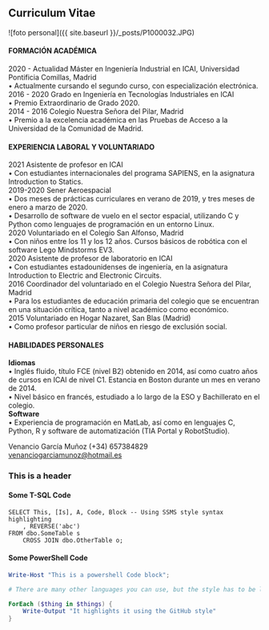 ## Curriculum Vitae

![foto personal]({{ site.baseurl }}/_posts/P1000032.JPG)
#### **FORMACIÓN ACADÉMICA**
2020 - Actualidad Máster en Ingeniería Industrial en ICAI, Universidad Pontificia Comillas, Madrid <br />
        • Actualmente cursando el segundo curso, con especialización electrónica.<br />
2016 - 2020 Grado en Ingeniería en Tecnologías Industriales en ICAI<br />
        • Premio Extraordinario de Grado 2020.<br />
2014 - 2016 Colegio Nuestra Señora del Pilar, Madrid<br />
        • Premio a la excelencia académica en las Pruebas de Acceso a la Universidad de la Comunidad de Madrid.<br />

#### **EXPERIENCIA LABORAL Y VOLUNTARIADO**
2021 Asistente de profesor en ICAI<br />
        • Con estudiantes internacionales del programa SAPIENS, en la asignatura Introduction to Statics.<br />
2019-2020 Sener Aeroespacial<br />
        • Dos meses de prácticas curriculares en verano de 2019, y tres meses de enero a marzo de 2020.<br />
        • Desarrollo de software de vuelo en el sector espacial, utilizando C y Python como lenguajes de programación en un entorno Linux.<br />
2020 Voluntariado en el Colegio San Alfonso, Madrid<br />
        • Con niños entre los 11 y los 12 años. Cursos básicos de robótica con el software Lego Mindstorms EV3.<br />
2020 Asistente de profesor de laboratorio en ICAI<br />
        • Con estudiantes estadounidenses de ingeniería, en la asignatura Introduction to Electric and Electronic Circuits.<br />
2016 Coordinador del voluntariado en el Colegio Nuestra Señora del Pilar, Madrid<br />
        • Para los estudiantes de educación primaria del colegio que se encuentran en una situación crítica, tanto a nivel académico como económico.<br />
2015 Voluntariado en Hogar Nazaret, San Blas (Madrid)<br />
        • Como profesor particular de niños en riesgo de exclusión social.<br />

#### **HABILIDADES PERSONALES**
**Idiomas** <br /> • Inglés fluido, título FCE (nivel B2) obtenido en 2014, así como cuatro años de cursos en ICAI de nivel C1. Estancia en Boston durante un mes en verano de 2014.<br />
• Nivel básico en francés, estudiado a lo largo de la ESO y Bachillerato en el colegio.<br />
**Software** <br />• Experiencia de programación en MatLab, así como en lenguajes C, Python, R y software de automatización (TIA Portal y RobotStudio).<br />

Venancio García Muñoz
(+34) 657384829
venanciogarciamunoz@hotmail.es


### This is a header

#### Some T-SQL Code

```tsql
SELECT This, [Is], A, Code, Block -- Using SSMS style syntax highlighting
    , REVERSE('abc')
FROM dbo.SomeTable s
    CROSS JOIN dbo.OtherTable o;
```

#### Some PowerShell Code

```powershell
Write-Host "This is a powershell Code block";

# There are many other languages you can use, but the style has to be loaded first

ForEach ($thing in $things) {
    Write-Output "It highlights it using the GitHub style"
}
```

